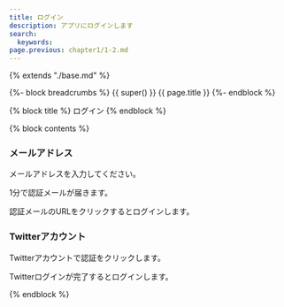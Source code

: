 ```yaml
---
title: ログイン
description: アプリにログインします
search: 
  keywords: 
page.previous: chapter1/1-2.md
---
```


{% extends "./base.md" %}

{%- block breadcrumbs %}
  {{ super() }}
  <span>{{ page.title }}</span>
{%- endblock %}

{% block title %}
ログイン
{% endblock %}

{% block contents %}
### メールアドレス

メールアドレスを入力してください。

1分で認証メールが届きます。

認証メールのURLをクリックするとログインします。

### Twitterアカウント

Twitterアカウントで認証をクリックします。

Twitterログインが完了するとログインします。


{% endblock %}
